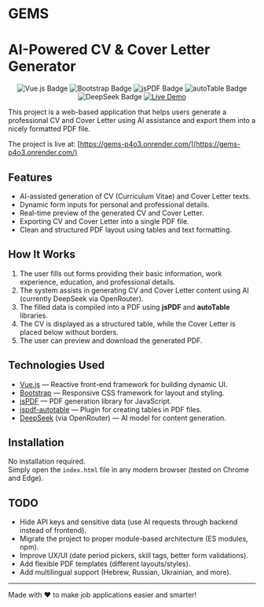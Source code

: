 # GEMS

# AI-Powered CV & Cover Letter Generator

<p align="center">
  <img src="https://img.shields.io/badge/Vue.js-4FC08D?logo=vue.js&logoColor=white" alt="Vue.js Badge">
  <img src="https://img.shields.io/badge/Bootstrap-7952B3?logo=bootstrap&logoColor=white" alt="Bootstrap Badge">
  <img src="https://img.shields.io/badge/jsPDF-FF8000?logo=javascript&logoColor=white" alt="jsPDF Badge">
  <img src="https://img.shields.io/badge/autoTable-FFB300?logo=javascript&logoColor=white" alt="autoTable Badge">
  <img src="https://img.shields.io/badge/DeepSeek%20AI-00BFFF?logo=openai&logoColor=white" alt="DeepSeek Badge">
  <a href="https://gems-p4o3.onrender.com/" target="_blank">
    <img src="https://img.shields.io/badge/Live%20Demo-00C853?logo=firefox-browser&logoColor=white" alt="Live Demo">
  </a>
</p>

This project is a web-based application that helps users generate a professional CV and Cover Letter using AI assistance and export them into a nicely formatted PDF file.

The project is live at: [https://gems-p4o3.onrender.com/](https://gems-p4o3.onrender.com/)

## Features

- AI-assisted generation of CV (Curriculum Vitae) and Cover Letter texts.
- Dynamic form inputs for personal and professional details.
- Real-time preview of the generated CV and Cover Letter.
- Exporting CV and Cover Letter into a single PDF file.
- Clean and structured PDF layout using tables and text formatting.

## How It Works

1. The user fills out forms providing their basic information, work experience, education, and professional details.
2. The system assists in generating CV and Cover Letter content using AI (currently DeepSeek via OpenRouter).
3. The filled data is compiled into a PDF using **jsPDF** and **autoTable** libraries.
4. The CV is displayed as a structured table, while the Cover Letter is placed below without borders.
5. The user can preview and download the generated PDF.

## Technologies Used

- [Vue.js](https://vuejs.org/) — Reactive front-end framework for building dynamic UI.
- [Bootstrap](https://getbootstrap.com/) — Responsive CSS framework for layout and styling.
- [jsPDF](https://github.com/parallax/jsPDF) — PDF generation library for JavaScript.
- [jspdf-autotable](https://github.com/simonbengtsson/jsPDF-AutoTable) — Plugin for creating tables in PDF files.
- [DeepSeek](https://deepseek.com/) (via OpenRouter) — AI model for content generation.

## Installation

No installation required.  
Simply open the `index.html` file in any modern browser (tested on Chrome and Edge).

## TODO

- Hide API keys and sensitive data (use AI requests through backend instead of frontend).
- Migrate the project to proper module-based architecture (ES modules, npm).
- Improve UX/UI (date period pickers, skill tags, better form validations).
- Add flexible PDF templates (different layouts/styles).
- Add multilingual support (Hebrew, Russian, Ukrainian, and more).

---

Made with ❤️ to make job applications easier and smarter!
